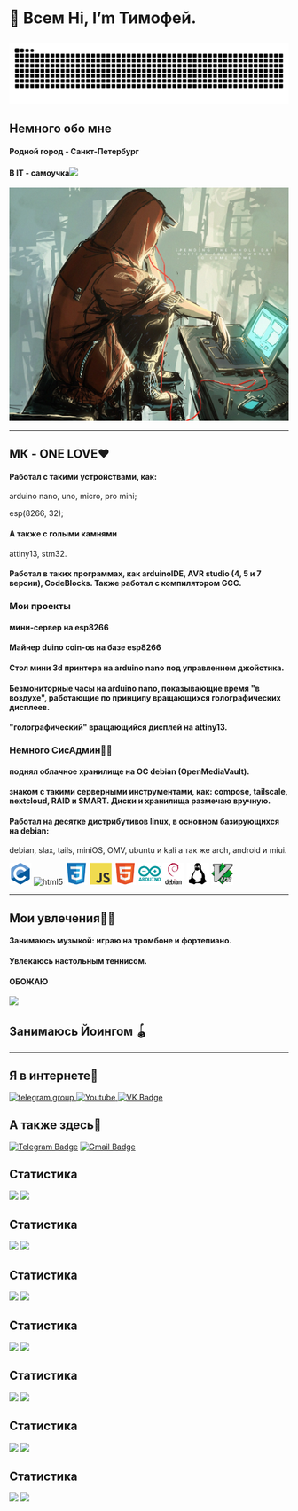 # 👋 Всем Hi, I’m Тимофей.<p>
![snake](https://github.com/TimmMuranov/TimmMuranov/blob/output/github-contribution-grid-snake.svg)

<h2>Немного обо мне</h2>
<h4>Родной город - Санкт-Петербург</h4>
<h4>В IT - самоучка<img src="https://media.giphy.com/media/WUlplcMpOCEmTGBtBW/giphy.gif" width="30px"></h4>
<img src="hacker.jpg">
<hr>

<h2>МК - ONE LOVE❤️</h2>
<h4>Работал с такими устройствами, как:</h4> 
arduino nano, uno, micro, pro mini;<p>
esp(8266, 32);<p>
<h4>А также с голыми камнями</h4><p>
attiny13, stm32.

#### Работал в таких программах, как arduinoIDE, AVR studio (4, 5 и 7 версии),  CodeBlocks. Также работал c компилятором GCC.
### Мои проекты
#### мини-сервер на esp8266
#### Майнер duino coin-ов на базе esp8266 
#### Стол мини 3d принтера на arduino nano под управлением джойстика.
#### Безмониторные часы на arduino nano, показывающие время "в воздухе", работающие по принципу  вращающихся голографических дисплеев.
#### "голографический" вращающийся дисплей на attiny13. 
### Немного СисАдмин👩‍💻
#### поднял облачное хранилище на ОС debian (OpenMediaVault).
#### знаком с такими серверными инструментами, как: compose,  tailscale, nextcloud, RAID и SMART. Диски и хранилища размечаю вручную.
#### Работал на десятке дистрибутивов linux, в основном базирующихся на debian:
debian, slax, tails, miniOS, OMV, ubuntu и kali а так же arch, android и miui.
<div>

 <img src="https://github.com/devicons/devicon/blob/master/icons/c/c-original.svg" title="html5" alt="html5" width="40" height="40"/>
  <img src="https://raw.githubusercontent.com/gist/Mr-Magnificent/2a3bd3a844f425f6b6800a30b2408da8/raw/fcb9260cba6664b309579557714e0fc64ee3893f/ISO_C%2B%2B_Logo.svg" title="html5" alt="html5" width="40" height="40"/>
  <img src="https://github.com/devicons/devicon/blob/master/icons/css3/css3-original.svg" title="html5" alt="html5" width="40" height="40"/>
  <img src="https://github.com/devicons/devicon/blob/master/icons/javascript/javascript-original.svg" title="html5" alt="html5" width="40" height="40"/>
 <img src="https://github.com/devicons/devicon/blob/master/icons/html5/html5-original.svg" title="html5" alt="html5" width="40" height="40"/>
<img src="https://github.com/devicons/devicon/blob/master/icons%2Farduino%2Farduino-original-wordmark.svg" title="html5" alt="html5" width="40" height="40"/>
<img src="https://github.com/devicons/devicon/blob/master/icons/debian/debian-original-wordmark.svg" title="html5" alt="html5" width="40" height="40"/>
<img src="https://github.com/devicons/devicon/blob/master/icons/linux/linux-plain.svg" title="html5" alt="html5" width="40" height="40"/>
<img src="https://github.com/devicons/devicon/blob/master/icons/vim/vim-original.svg" title="html5" alt="html5" width="40" height="40"/>

</div><hr>
<h2>Мои увлечения👩‍🎤</h2>
<h4>Занимаюсь музыкой: играю на тромбоне и фортепиано.</h4><p>
<h4>Увлекаюсь настольным теннисом.
</h4><p>
<h4>ОБОЖАЮ</h4>
<img src="https://static.wikia.nocookie.net/terraria-calamity-mod/images/6/6e/Calamity-logo.png/revision/latest?cb=20230807142838&path-prefix=ru"><p>

<h2>Занимаюсь Йоингом 🪀</h2><p>
<hr>
<h2>Я в интернете🤙</h2>
  <div id="badges">
    <a href="https://t.me/TimMuranov" target="_blank">
      <img src="https://cdn-icons-png.flaticon.com/512/2111/2111646.png" width="40" height="40" alt="telegram group" />
    </a>
    <a href="https://youtube.com/@facultet-computers_net?si=huLNb-A9svF7Gs6z" target="_blank">
      <img src="https://cdn-icons-png.flaticon.com/512/3670/3670147.png" width="40" height="40" alt="Youtube"/>
    </a>
    <a href="https://vk.com/id612294177" target="_blank">
      <img src="https://cdn-icons-png.flaticon.com/512/145/145813.png" width="40" height="40" alt="VK Badge"/>
    </a>
  </div>

<h2>А также здесь👋</h2>

[![Telegram Badge](https://img.shields.io/badge/-MuranovTim-blue?style=flat&logo=Telegram&logoColor=white)](https://t.me/TimMuranov) 
[![Gmail Badge](https://img.shields.io/badge/-Gmail.com-red?style=flat&logo=Gmail&logoColor=white)](mailto:muranovtim@gmail.com)
## Статистика
![](https://github-readme-stats.vercel.app/api?username=TimmMuranov&show_icons=true&theme=merko&bg_color=00000000&hide_border=true&locale=ru)
![](https://streak-stats.demolab.com?user=TimmMuranov&theme=merko&hide_border=true&locale=ru&date_format=j%2Fn%5B%2FY%5D&background=00000000)
## Статистика
![](https://github-readme-stats.vercel.app/api?username=TimmMuranov&show_icons=true&theme=merko&bg_color=00000000&hide_border=true&locale=ru)
![](https://streak-stats.demolab.com?user=TimmMuranov&theme=merko&hide_border=true&locale=ru&date_format=j%2Fn%5B%2FY%5D&background=00000000)
## Статистика
![](https://github-readme-stats.vercel.app/api?username=TimmMuranov&show_icons=true&theme=merko&bg_color=00000000&hide_border=true&locale=ru)
![](https://streak-stats.demolab.com?user=TimmMuranov&theme=merko&hide_border=true&locale=ru&date_format=j%2Fn%5B%2FY%5D&background=00000000)
## Статистика
![](https://github-readme-stats.vercel.app/api?username=TimmMuranov&show_icons=true&theme=merko&bg_color=00000000&hide_border=true&locale=ru)
![](https://streak-stats.demolab.com?user=TimmMuranov&theme=merko&hide_border=true&locale=ru&date_format=j%2Fn%5B%2FY%5D&background=00000000)
## Статистика
![](https://github-readme-stats.vercel.app/api?username=TimmMuranov&show_icons=true&theme=merko&bg_color=00000000&hide_border=true&locale=ru)
![](https://streak-stats.demolab.com?user=TimmMuranov&theme=merko&hide_border=true&locale=ru&date_format=j%2Fn%5B%2FY%5D&background=00000000)
## Статистика
![](https://github-readme-stats.vercel.app/api?username=TimmMuranov&show_icons=true&theme=merko&bg_color=00000000&hide_border=true&locale=ru)
![](https://streak-stats.demolab.com?user=TimmMuranov&theme=merko&hide_border=true&locale=ru&date_format=j%2Fn%5B%2FY%5D&background=00000000)
## Статистика
![](https://github-readme-stats.vercel.app/api?username=TimmMuranov&show_icons=true&theme=merko&bg_color=00000000&hide_border=true&locale=ru)
![](https://streak-stats.demolab.com?user=TimmMuranov&theme=merko&hide_border=true&locale=ru&date_format=j%2Fn%5B%2FY%5D&background=00000000)
